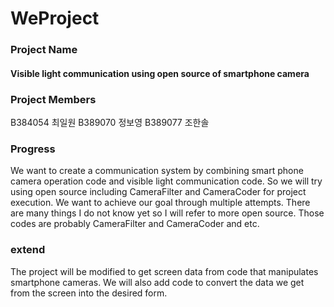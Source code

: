 # WeProject
### Project Name  
#### Visible light communication using open source of smartphone camera


### Project Members
 B384054 최일원
 B389070 정보영
 B389077 조한솔  
 
### Progress  
We want to create a communication system by combining smart phone camera operation code and visible light communication code.
So we will try using open source including CameraFilter and CameraCoder for project execution.
We want to achieve our goal through multiple attempts.
There are many things I do not know yet so I will refer to more open source.
Those codes are probably CameraFilter and CameraCoder and etc.  

### extend  
The project will be modified to get screen data from code that manipulates smartphone cameras.
We will also add code to convert the data we get from the screen into the desired form.
